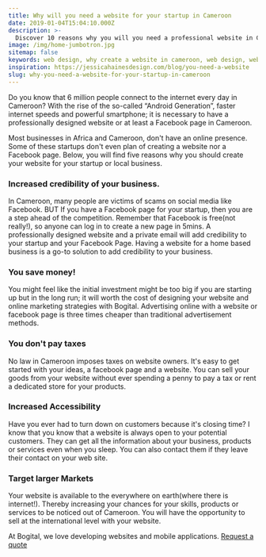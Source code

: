 ```yaml
---
title: Why will you need a website for your startup in Cameroon
date: 2019-01-04T15:04:10.000Z
description: >-
  Discover 10 reasons why you will you need a professional website in Cameroon
image: /img/home-jumbotron.jpg
sitemap: false
keywords: web design, why create a website in cameroon, web design, websites for startups
inspiration: https://jessicahainesdesign.com/blog/you-need-a-website
slug: why-you-need-a-website-for-your-startup-in-cameroon
---
```


Do you know that 6 million people connect to the internet every day in Cameroon? With the rise of the so-called “Android Generation”, faster internet speeds and powerful smartphone; it is necessary to have a professionally designed website or at least a Facebook page in Cameroon.

Most businesses in Africa and Cameroon,  don't have an online presence. Some of these startups don't even plan of creating a website nor a Facebook page. Below, you will find five reasons why you should create your website for your startup or local business.

### Increased credibility of your business.
In Cameroon, many people are victims of scams on social media like Facebook. BUT  If you have a Facebook page for your startup, then you are a step ahead of the competition. Remember that Facebook is free(not really!), so anyone can log in to create a new page in 5mins.
A professionally designed website and a private email will add credibility to your startup and your Facebook Page. Having a website for a home based business is a go-to solution to add credibility to your business.

### You save money!
 You might feel like the initial investment might be too big if you are starting up but in the long run; it will worth the cost of designing your website and online marketing strategies with Bogital. Advertising online with a website or facebook page is three times cheaper than traditional advertisement methods.

### You don't pay taxes
No law in Cameroon imposes taxes on website owners. It's easy to get started with your ideas, a facebook page and a website. You can sell your goods from your website without ever spending a penny to pay a tax or rent a dedicated store for your products.

### Increased Accessibility
Have you ever had to turn down on customers because it's closing time? I know that you know that a website is always open to your potential customers. They can get all the information about your business, products or services even when you sleep. You can also contact them if they leave their contact on your web site.

### Target larger Markets
Your website is available to the everywhere on earth(where there is internet!).  Thereby increasing your chances for your skills, products or services to be noticed out of Cameroon. You will have the opportunity to sell at the international level with your website. 

At Bogital, we love developing websites and mobile applications. <a href="/">Request a quote</a>